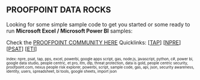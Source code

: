 ## PROOFPOINT DATA ROCKS

Looking for some simple sample code to get you started or some ready to run **Microsoft Excel / Microsoft Power BI** samples:

Check the [PROOFPOINT COMMUNITY HERE](https://github.com/pfptcommunity/pfptcommunity/blob/main/README.md)
Quicklinks: [[TAP](https://github.com/pfptcommunity/pfptcommunity/blob/main/README.md#spreadsheet-or-bi-tools-consuming-tap-api-data)]
[[NPRE](https://github.com/pfptcommunity/pfptcommunity/blob/main/README.md#spreadsheet-or-bi-tools-consuming-npre-peoplerisk-data)]
[[PSAT](https://github.com/pfptcommunity/pfptcommunity/blob/main/README.md#PSAT-API)]
[[ETI](https://github.com/pfptcommunity/pfptcommunity/blob/main/README.md#ETI-API)]

<sup><sub>index: npre, psat, tap, pps, excel, powerbi, google apps script, gas, node.js, javascript, python, c#, power bi, google data studio, people centric, et pro, itm, dlp, threat protection, data is gold, people centric security, proofpoint.com, nexus people risk explorer, powerbi, script, sample code, gas, api, json, security awareness, identity, users, spreadsheet, bi tools, google sheets, import json
</sub></sup>
